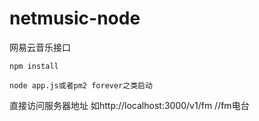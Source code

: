# netmusic-node
网易云音乐接口

```
npm install

node app.js或者pm2 forever之类启动

```

直接访问服务器地址
如http://localhost:3000/v1/fm //fm电台
